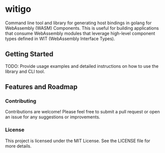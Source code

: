 # witigo

Command line tool and library for generating host bindings in golang for WebAssembly (WASM) Components. This is useful for building applications that consume WebAssembly modules that leverage high-level component types defined in WIT (WebAssembly Interface Types).

## Getting Started

TODO: Provide usage examples and detailed instructions on how to use the library and CLI tool.

## Features and Roadmap

### Contributing

Contributions are welcome! Please feel free to submit a pull request or open an issue for any suggestions or improvements.

### License

This project is licensed under the MIT License. See the LICENSE file for more details.
